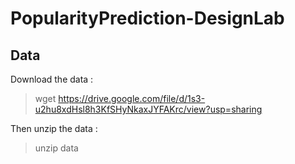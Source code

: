 # PopularityPrediction-DesignLab
## Data
Download the data :  
> wget https://drive.google.com/file/d/1s3-u2hu8xdHsl8h3KfSHyNkaxJYFAKrc/view?usp=sharing 

Then unzip the data : 
>  unzip data

